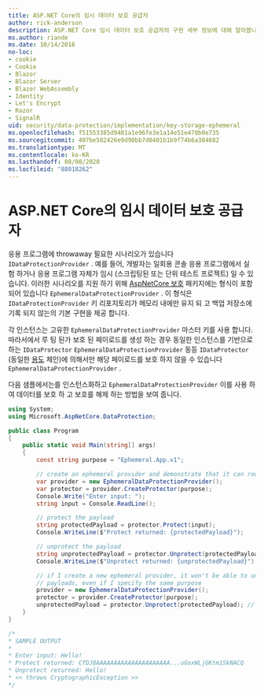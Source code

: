 ```yaml
---
title: ASP.NET Core의 임시 데이터 보호 공급자
author: rick-anderson
description: ASP.NET Core 임시 데이터 보호 공급자의 구현 세부 정보에 대해 알아봅니다.
ms.author: riande
ms.date: 10/14/2016
no-loc:
- cookie
- Cookie
- Blazor
- Blazor Server
- Blazor WebAssembly
- Identity
- Let's Encrypt
- Razor
- SignalR
uid: security/data-protection/implementation/key-storage-ephemeral
ms.openlocfilehash: f51553385d9481a1e96fe3e1a14e51e470b0e735
ms.sourcegitcommit: 497be502426e9d90bb7d0401b1b9f74b6a384682
ms.translationtype: MT
ms.contentlocale: ko-KR
ms.lasthandoff: 08/08/2020
ms.locfileid: "88018262"
---
```

# <a name="ephemeral-data-protection-providers-in-aspnet-core"></a>ASP.NET Core의 임시 데이터 보호 공급자

<a name="data-protection-implementation-key-storage-ephemeral"></a>

응용 프로그램에 throwaway 필요한 시나리오가 있습니다 `IDataProtectionProvider` . 예를 들어, 개발자는 일회용 콘솔 응용 프로그램에서 실험 하거나 응용 프로그램 자체가 임시 (스크립팅된 또는 단위 테스트 프로젝트) 일 수 있습니다. 이러한 시나리오를 지원 하기 위해 [AspNetCore 보호](https://www.nuget.org/packages/Microsoft.AspNetCore.DataProtection/) 패키지에는 형식이 포함 되어 있습니다 `EphemeralDataProtectionProvider` . 이 형식은 `IDataProtectionProvider` 키 리포지토리가 메모리 내에만 유지 되 고 백업 저장소에 기록 되지 않는의 기본 구현을 제공 합니다.

각 인스턴스는 고유한 `EphemeralDataProtectionProvider` 마스터 키를 사용 합니다. 따라서에서 루 팅 된가 보호 된 페이로드를 생성 하는 경우 동일한 인스턴스를 기반으로 하는 `IDataProtector` `EphemeralDataProtectionProvider` 동등 `IDataProtector` (동일한 [용도](xref:security/data-protection/consumer-apis/purpose-strings#data-protection-consumer-apis-purposes) 체인)에 의해서만 해당 페이로드를 보호 하지 않을 수 있습니다 `EphemeralDataProtectionProvider` .

다음 샘플에서는를 인스턴스화하고 `EphemeralDataProtectionProvider` 이를 사용 하 여 데이터를 보호 하 고 보호를 해제 하는 방법을 보여 줍니다.

```csharp
using System;
using Microsoft.AspNetCore.DataProtection;

public class Program
{
    public static void Main(string[] args)
    {
        const string purpose = "Ephemeral.App.v1";

        // create an ephemeral provider and demonstrate that it can round-trip a payload
        var provider = new EphemeralDataProtectionProvider();
        var protector = provider.CreateProtector(purpose);
        Console.Write("Enter input: ");
        string input = Console.ReadLine();

        // protect the payload
        string protectedPayload = protector.Protect(input);
        Console.WriteLine($"Protect returned: {protectedPayload}");

        // unprotect the payload
        string unprotectedPayload = protector.Unprotect(protectedPayload);
        Console.WriteLine($"Unprotect returned: {unprotectedPayload}");

        // if I create a new ephemeral provider, it won't be able to unprotect existing
        // payloads, even if I specify the same purpose
        provider = new EphemeralDataProtectionProvider();
        protector = provider.CreateProtector(purpose);
        unprotectedPayload = protector.Unprotect(protectedPayload); // THROWS
    }
}

/*
* SAMPLE OUTPUT
*
* Enter input: Hello!
* Protect returned: CfDJ8AAAAAAAAAAAAAAAAAAAAA...uGoxWLjGKtm1SkNACQ
* Unprotect returned: Hello!
* << throws CryptographicException >>
*/
```
